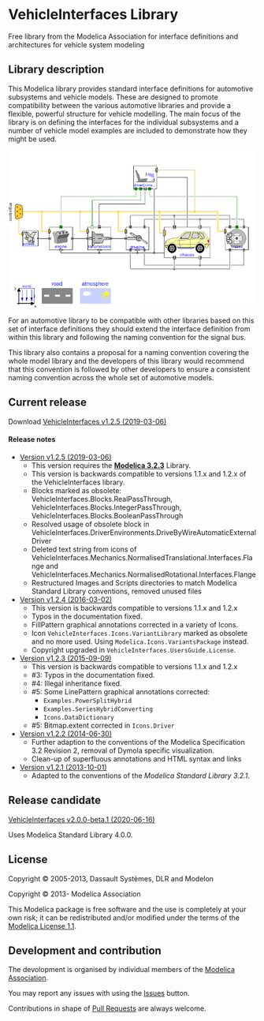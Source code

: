 # VehicleInterfaces Library

Free library from the Modelica Association for interface definitions and architectures for vehicle system modeling

## Library description

This Modelica library provides standard interface definitions for automotive subsystems and vehicle models. These are designed to promote compatibility between the various automotive libraries and provide a flexible, powerful structure for vehicle modelling. The main focus of the library is on defining the interfaces for the individual subsystems and a number of vehicle model examples are included to demonstrate how they might be used.

![VehicleInterfaces](VehicleInterfaces/Resources/Images/conventionalVehicle.png)

For an automotive library to be compatible with other libraries based on this set of interface definitions they should extend the interface definition from within this library and following the naming convention for the signal bus.

This library also contains a proposal for a naming convention covering the whole model library and the developers of this library would recommend that this convention is followed by other developers to ensure a consistent naming convention across the whole set of automotive models.

## Current release

Download [VehicleInterfaces v1.2.5 (2019-03-06)](../../releases/tag/v1.2.5)

#### Release notes
* [Version v1.2.5 (2019-03-06)](../../releases/tag/v1.2.5)
  * This version requires the <b>[Modelica 3.2.3](https://github.com/modelica/ModelicaStandardLibrary/releases/tag/v3.2.3)</b> Library.
  * This version is backwards compatible to versions&nbsp;1.1.x and 1.2.x of the VehicleInterfaces library.
  * Blocks marked as obsolete: VehicleInterfaces.Blocks.RealPassThrough, VehicleInterfaces.Blocks.IntegerPassThrough, VehicleInterfaces.Blocks.BooleanPassThrough
  * Resolved usage of obsolete block in VehicleInterfaces.DriverEnvironments.DriveByWireAutomaticExternalDriver
  * Deleted text string from icons of VehicleInterfaces.Mechanics.NormalisedTranslational.Interfaces.Flange and VehicleInterfaces.Mechanics.NormalisedRotational.Interfaces.Flange
  * Restructured Images and Scripts directories to match Modelica Standard Library conventions, removed unused files
* [Version v1.2.4 (2016-03-02)](../../releases/tag/v1.2.4)
  * This version is backwards compatible to versions 1.1.x and 1.2.x
  * Typos in the documentation fixed.
  * FillPattern graphical annotations corrected in a variety of Icons.
  * Icon `VehicleInterfaces.Icons.VariantLibrary` marked as obsolete and no more used. Using `Modelica.Icons.VariantsPackage` instead.
  * Copyright upgraded in `VehicleInterfaces.UsersGuide.License`.
* [Version v1.2.3 (2015-09-09)](../../releases/tag/v1.2.3)
  * This version is backwards compatible to versions 1.1.x and 1.2.x
  * #3: Typos in the documentation fixed.
  * #4: Illegal inheritance fixed.
  * #5: Some LinePattern graphical annotations corrected:
      * `Examples.PowerSplitHybrid`
      * `Examples.SeriesHybridConverting`
      * `Icons.DataDictionary`
  * #5: Bitmap.extent corrected in `Icons.Driver`
* [Version v1.2.2 (2014-06-30)](../../releases/tag/v1.2.2)
  * Further adaption to the conventions of the Modelica Specification 3.2 Revision 2, removal of Dymola specific visualization.
  * Clean-up of superfluous annotations and HTML syntax and links
* [Version v1.2.1 (2013-10-01)](../../releases/tag/v1.2.1)
  * Adapted to the conventions of the *Modelica Standard Library 3.2.1*.

## Release candidate

[VehicleInterfaces v2.0.0-beta.1 (2020-06-16)](../../releases/tag/v2.0.0-beta.1)

Uses Modelica Standard Library 4.0.0.

## License
Copyright &copy; 2005-2013, Dassault Syst&egrave;mes, DLR and Modelon

Copyright &copy; 2013- Modelica Association

This Modelica package is free software and the use is completely at your own risk;
it can be redistributed and/or modified under the terms of the [Modelica License 1.1](https://modelica.org/licenses/ModelicaLicense1.1).

## Development and contribution
The devolopment is organised by individual members of the [Modelica Association](https://www.modelica.org/association).

You may report any issues with using the [Issues](https://github.com/modelica/VehicleInterfaces/issues) button.

Contributions in shape of [Pull Requests](https://github.com/modelica/VehicleInterfaces/pulls) are always welcome.
